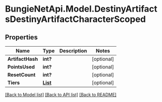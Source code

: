 # BungieNetApi.Model.DestinyArtifactsDestinyArtifactCharacterScoped
## Properties

Name | Type | Description | Notes
------------ | ------------- | ------------- | -------------
**ArtifactHash** | **int?** |  | [optional] 
**PointsUsed** | **int?** |  | [optional] 
**ResetCount** | **int?** |  | [optional] 
**Tiers** | [**List<DestinyArtifactsDestinyArtifactTier>**](DestinyArtifactsDestinyArtifactTier.md) |  | [optional] 

[[Back to Model list]](../README.md#documentation-for-models) [[Back to API list]](../README.md#documentation-for-api-endpoints) [[Back to README]](../README.md)

